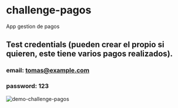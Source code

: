 # challenge-pagos
App gestion de pagos

## Test credentials (pueden crear el propio si quieren, este tiene varios pagos realizados).
### email: tomas@example.com
### password: 123


![demo-challenge-pagos](https://github.com/EzequiasCalvo/challenge-pagos/assets/57358923/a386dd40-0d10-4fb3-84b7-69a29f081b1f)

